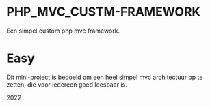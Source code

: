 # PHP_MVC_CUSTM-FRAMEWORK
Een simpel custom php mvc framework.


# Easy
Dit mini-project is bedoeld om een heel simpel mvc architectuur op te zetten, die voor iedereen goed leesbaar is.

2022
